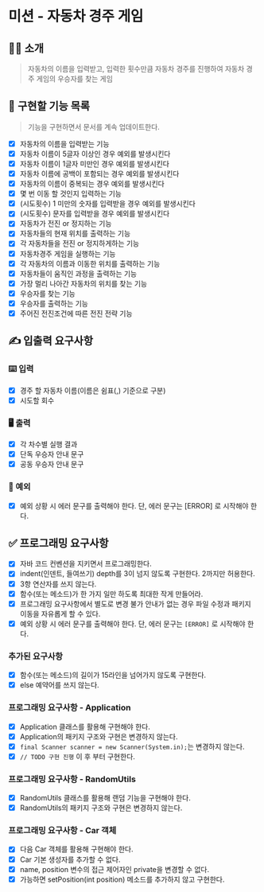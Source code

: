 # 미션 - 자동차 경주 게임

## 💁‍♂️ 소개 
> 자동차의 이름을 입력받고, 입력한 횟수만큼 자동차 경주를 진행하여 자동차 경주 게임의 우승자를 찾는 게임 

## 🎯 구현할 기능 목록 

> 기능을 구현하면서 문서를 계속 업데이트한다.  

- [x] 자동차의 이름을 입력받는 기능 
- [x] 자동차 이름이 5글자 이상인 경우 예외를 발생시킨다
- [x] 자동차 이름이 1글자 미만인 경우 예외를 발생시킨다 
- [x] 자동차 이름에 공백이 포함되는 경우 예외를 발생시킨다  
- [x] 자동차의 이름이 중복되는 경우 예외를 발생시킨다  
- [x] 몇 번 이동 할 것인지 입력하는 기능 
- [x] (시도횟수) 1 미만의 숫자를 입력받을 경우 예외를 발생시킨다  
- [x] (시도횟수) 문자를 입력받을 경우 예외를 발생시킨다 
- [x] 자동차가 전진 or 정지하는 기능
- [x] 자동차들의 현재 위치를 출력하는 기능 
- [x] 각 자동차들을 전진 or 정지하게하는 기능    
- [x] 자동차경주 게임을 실행하는 기능 
- [x] 각 자동차의 이름과 이동한 위치를 출력하는 기능   
- [x] 자동차들이 움직인 과정을 출력하는 기능     
- [x] 가장 멀리 나아간 자동차의 위치를 찾는 기능 
- [x] 우승자를 찾는 기능 
- [x] 우승자를 출력하는 기능 
- [x] 주어진 전진조건에 따른 전진 전략 기능 

## ✍️ 입출력 요구사항
### ⌨️ 입력
- [x] 경주 할 자동차 이름(이름은 쉼표(,) 기준으로 구분)
- [x] 시도할 회수

### 🖥 출력
- [x] 각 차수별 실행 결과
- [x] 단독 우승자 안내 문구
- [x] 공동 우승자 안내 문구

### 🚨 예외   
- [x] 예외 상황 시 에러 문구를 출력해야 한다. 단, 에러 문구는 [ERROR] 로 시작해야 한다.

## ✅ 프로그래밍 요구사항
- [x] 자바 코드 컨벤션을 지키면서 프로그래밍한다.
- [x] indent(인덴트, 들여쓰기) depth를 3이 넘지 않도록 구현한다. 2까지만 허용한다.
- [x] 3항 연산자를 쓰지 않는다.
- [x] 함수(또는 메소드)가 한 가지 일만 하도록 최대한 작게 만들어라.
- [x] 프로그래밍 요구사항에서 별도로 변경 불가 안내가 없는 경우 파일 수정과 패키지 이동을 자유롭게 할 수 있다.
- [x] 예외 상황 시 에러 문구를 출력해야 한다. 단, 에러 문구는 `[ERROR]` 로 시작해야 한다.

### 추가된 요구사항
- [x] 함수(또는 메소드)의 길이가 15라인을 넘어가지 않도록 구현한다.
- [x] else 예약어를 쓰지 않는다.

### 프로그래밍 요구사항 - Application
- [x] Application 클래스를 활용해 구현해야 한다.
- [x] Application의 패키지 구조와 구현은 변경하지 않는다.
- [x] `final Scanner scanner = new Scanner(System.in);`는 변경하지 않는다.
- [x] `// TODO 구현 진행` 이 후 부터 구현한다.

### 프로그래밍 요구사항 - RandomUtils
- [x] RandomUtils 클래스를 활용해 랜덤 기능을 구현해야 한다.
- [x] RandomUtils의 패키지 구조와 구현은 변경하지 않는다.

### 프로그래밍 요구사항 - Car 객체
- [x] 다음 Car 객체를 활용해 구현해야 한다.
- [x] Car 기본 생성자를 추가할 수 없다.
- [x] name, position 변수의 접근 제어자인 private을 변경할 수 없다.
- [x] 가능하면 setPosition(int position) 메소드를 추가하지 않고 구현한다.
